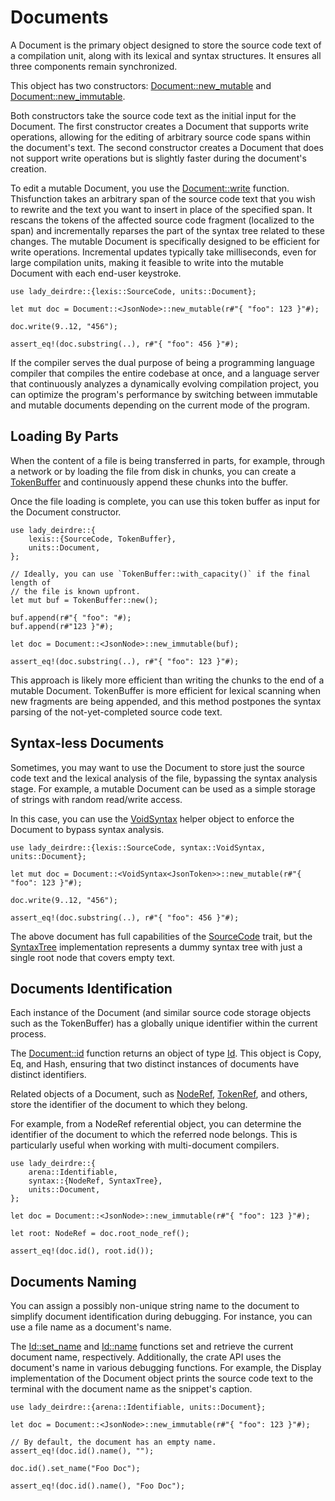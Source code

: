 <!------------------------------------------------------------------------------
  This file is a part of the "Lady Deirdre" work,
  a compiler front-end foundation technology.

  This work is proprietary software with source-available code.

  To copy, use, distribute, and contribute to this work, you must agree to
  the terms of the General License Agreement:

  https://github.com/Eliah-Lakhin/lady-deirdre/blob/master/EULA.md.

  The agreement grants you a Commercial-Limited License that gives you
  the right to use my work in non-commercial and limited commercial products
  with a total gross revenue cap. To remove this commercial limit for one of
  your products, you must acquire an Unrestricted Commercial License.

  If you contribute to the source code, documentation, or related materials
  of this work, you must assign these changes to me. Contributions are
  governed by the "Derivative Work" section of the General License
  Agreement.

  Copying the work in parts is strictly forbidden, except as permitted under
  the terms of the General License Agreement.

  If you do not or cannot agree to the terms of this Agreement,
  do not use this work.

  This work is provided "as is" without any warranties, express or implied,
  except to the extent that such disclaimers are held to be legally invalid.

  Copyright (c) 2024 Ilya Lakhin (Илья Александрович Лахин).
  All rights reserved.
------------------------------------------------------------------------------->

# Documents

A Document is the primary object designed to store the source code text of a
compilation unit, along with its lexical and syntax structures. It ensures all
three components remain synchronized.

This object has two
constructors: [Document::new_mutable](https://docs.rs/lady-deirdre/2.0.1/lady_deirdre/units/enum.Document.html#method.new_mutable)
and [Document::new_immutable](https://docs.rs/lady-deirdre/2.0.1/lady_deirdre/units/enum.Document.html#method.new_immutable).

Both constructors take the source code text as the initial input for the
Document. The first constructor creates a Document that supports write
operations, allowing for the editing of arbitrary source code spans within the
document's text. The second constructor creates a Document that does not support
write operations but is slightly faster during the document's creation.

To edit a mutable Document, you use
the [Document::write](https://docs.rs/lady-deirdre/2.0.1/lady_deirdre/units/enum.Document.html#method.write)
function. Thisfunction takes an arbitrary span of the source code text that you
wish to rewrite and the text you want to insert in place of the specified span.
It rescans the tokens of the affected source code fragment (localized to the
span) and incrementally reparses the part of the syntax tree related to these
changes. The mutable Document is specifically designed to be efficient for write
operations. Incremental updates typically take milliseconds, even for large
compilation units, making it feasible to write into the mutable Document with
each end-user keystroke.

```rust,noplayground
use lady_deirdre::{lexis::SourceCode, units::Document};

let mut doc = Document::<JsonNode>::new_mutable(r#"{ "foo": 123 }"#);

doc.write(9..12, "456");

assert_eq!(doc.substring(..), r#"{ "foo": 456 }"#);
```

If the compiler serves the dual purpose of being a programming language compiler
that compiles the entire codebase at once, and a language server that
continuously analyzes a dynamically evolving compilation project, you can
optimize the program's performance by switching between immutable and mutable
documents depending on the current mode of the program.

## Loading By Parts

When the content of a file is being transferred in parts, for example, through a
network or by loading the file from disk in chunks, you can create
a [TokenBuffer](https://docs.rs/lady-deirdre/2.0.1/lady_deirdre/lexis/struct.TokenBuffer.html)
and continuously append these chunks into the buffer.

Once the file loading is complete, you can use this token buffer as input for
the Document constructor.

```rust,noplayground
use lady_deirdre::{
    lexis::{SourceCode, TokenBuffer},
    units::Document,
};

// Ideally, you can use `TokenBuffer::with_capacity()` if the final length of
// the file is known upfront.
let mut buf = TokenBuffer::new();

buf.append(r#"{ "foo": "#);
buf.append(r#"123 }"#);

let doc = Document::<JsonNode>::new_immutable(buf);

assert_eq!(doc.substring(..), r#"{ "foo": 123 }"#);
```

This approach is likely more efficient than writing the chunks to the end of a
mutable Document. TokenBuffer is more efficient for lexical scanning when new
fragments are being appended, and this method postpones the syntax parsing of
the not-yet-completed source code text.

## Syntax-less Documents

Sometimes, you may want to use the Document to store just the source code text
and the lexical analysis of the file, bypassing the syntax analysis stage. For
example, a mutable Document can be used as a simple storage of strings with
random read/write access.

In this case, you can use
the [VoidSyntax](https://docs.rs/lady-deirdre/2.0.1/lady_deirdre/syntax/struct.VoidSyntax.html)
helper object to enforce the Document to bypass syntax analysis.

```rust,noplayground
use lady_deirdre::{lexis::SourceCode, syntax::VoidSyntax, units::Document};

let mut doc = Document::<VoidSyntax<JsonToken>>::new_mutable(r#"{ "foo": 123 }"#);

doc.write(9..12, "456");

assert_eq!(doc.substring(..), r#"{ "foo": 456 }"#);
```

The above document has full capabilities of
the [SourceCode](https://docs.rs/lady-deirdre/2.0.1/lady_deirdre/lexis/trait.SourceCode.html)
trait, but
the [SyntaxTree](https://docs.rs/lady-deirdre/2.0.1/lady_deirdre/syntax/trait.SyntaxTree.html)
implementation represents a dummy syntax tree with just a single root node that
covers empty text.

## Documents Identification

Each instance of the Document (and similar source code storage objects such as
the TokenBuffer) has a globally unique identifier within the current process.

The [Document::id](https://docs.rs/lady-deirdre/2.0.1/lady_deirdre/units/enum.Document.html#method.id)
function returns an object of
type [Id](https://docs.rs/lady-deirdre/2.0.1/lady_deirdre/arena/struct.Id.html).
This object is Copy, Eq, and Hash, ensuring that two distinct instances of
documents have distinct identifiers.

Related objects of a Document, such
as [NodeRef](https://docs.rs/lady-deirdre/2.0.1/lady_deirdre/syntax/struct.NodeRef.html),
[TokenRef](https://docs.rs/lady-deirdre/2.0.1/lady_deirdre/lexis/struct.TokenRef.html),
and others, store the identifier of the document to which they belong.

For example, from a NodeRef referential object, you can determine the identifier
of the document to which the referred node belongs. This is particularly useful
when working with multi-document compilers.

```rust,noplayground
use lady_deirdre::{
    arena::Identifiable,
    syntax::{NodeRef, SyntaxTree},
    units::Document,
};

let doc = Document::<JsonNode>::new_immutable(r#"{ "foo": 123 }"#);

let root: NodeRef = doc.root_node_ref();

assert_eq!(doc.id(), root.id());
```

## Documents Naming

You can assign a possibly non-unique string name to the document to simplify
document identification during debugging. For instance, you can use a file name
as a document's name.

The [Id::set_name](https://docs.rs/lady-deirdre/2.0.1/lady_deirdre/arena/struct.Id.html#method.set_name)
and [Id::name](https://docs.rs/lady-deirdre/2.0.1/lady_deirdre/arena/struct.Id.html#method.name)
functions set and retrieve the current document name, respectively.
Additionally, the crate API uses the document's name in various debugging
functions. For example, the Display implementation of the Document object prints
the source code text to the terminal with the document name as the snippet's
caption.

```rust,noplayground
use lady_deirdre::{arena::Identifiable, units::Document};

let doc = Document::<JsonNode>::new_immutable(r#"{ "foo": 123 }"#);

// By default, the document has an empty name.
assert_eq!(doc.id().name(), "");

doc.id().set_name("Foo Doc");

assert_eq!(doc.id().name(), "Foo Doc");
```
